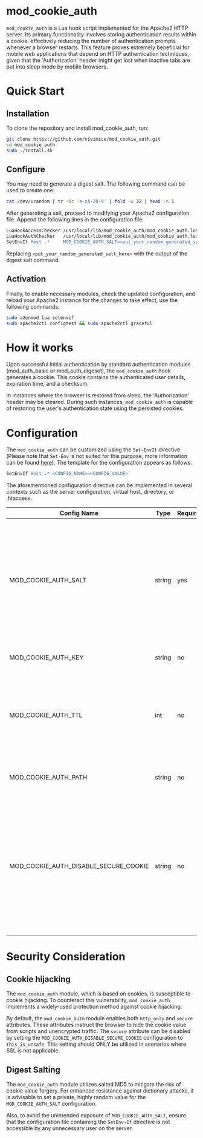# mod_cookie_auth

`mod_cookie_auth` is a Lua hook script implemented for the Apache2 HTTP server. Its primary functionality involves storing authentication results within a cookie, effectively reducing the number of authentication prompts whenever a browser restarts. This feature proves extremely beneficial for mobile web applications that depend on HTTP authentication techniques, given that the 'Authorization' header might get lost when inactive tabs are put into sleep mode by mobile browsers.

# Quick Start

## Installation

To clone the repository and install mod_cookie_auth, run:

```sh
git clone https://github.com/vivimice/mod_cookie_auth.git
cd mod_cookie_auth
sudo ./install.sh
```

## Configure

You may need to generate a digest salt. The following command can be used to create one:

```sh
cat /dev/urandom | tr -dc 'a-zA-Z0-9' | fold -w 32 | head -n 1
```

After generating a salt, proceed to modifying your Apache2 configuration file. Append the following lines in the configuration file:

```apache
LuaHookAccessChecker /usr/local/lib/mod_cookie_auth/mod_cookie_auth.lua check late
LuaHookAuthChecker   /usr/local/lib/mod_cookie_auth/mod_cookie_auth.lua store early
SetEnvIf Host .*     MOD_COOKIE_AUTH_SALT=<put_your_random_generated_salt_here>
```

Replacing `<put_your_random_generated_salt_here>` with the output of the digest salt command.

## Activation

Finally, to enable necessary modules, check the updated configuration, and reload your Apache2 instance for the changes to take effect, use the following commands:

```sh
sudo a2enmod lua setenvif
sudo apache2ctl configtest && sudo apache2ctl graceful
```

# How it works

Upon successful initial authentication by standard authentication modules (mod_auth_basic or mod_auth_digeset), the `mod_cookie_auth` hook generates a cookie. This cookie contains the authenticated user details, expiration time, and a checksum.

In instances where the browser is restored from sleep, the 'Authorization' header may be cleared. During such instances, `mod_cookie_auth` is capable of restoring the user's authentication state using the persisted cookies.

# Configuration

The `mod_cookie_auth` can be customized using the `Set-EnvIf` directive (Please note that `Set-Env` is not suited for this purpose, more information can be found [here](https://httpd.apache.org/docs/2.4/mod/mod_env.html)). The template for the configuration appears as follows:

```apache
SetEnvIf Host .* <CONFIG_NAME>=<CONFIG_VALUE>
```

The aforementioned configuration directive can be implemented in several contexts such as the server configuration, virtual host, directory, or .htaccess.

|Config Name|Type|Required|Comment|
|-|-|-|-|
|MOD_COOKIE_AUTH_SALT|string|yes|The salt is employed in generating the checksum portion of the cookie value. <br/>**NOTE**:  It's crucial to generate intricate values in this section to guarantee sufficient security against brute force attacks.|
|MOD_COOKIE_AUTH_KEY|string|no|The name of the cookie. <br />Default value: `mcasec`|
|MOD_COOKIE_AUTH_TTL|int|no|The maximum expiry time (in seconds) of the authentication period since the last successful access. <br />Default value: `86400`|
|MOD_COOKIE_AUTH_PATH|string|no|The path section of the outgoing cookie. <br />Default value: `/`|
|MOD_COOKIE_AUTH_DISABLE_SECURE_COOKIE|string|no|Configure the parameter as `this_is_unsafe` to omit the `secure` attribute from the cookie.<br />**IMPORTANT**: Exposing cookies in unencrypted traffic is a security risk. For more details, refer to the [Security](#Security) section of the documentation.|

# Security Consideration

## Cookie hijacking

The `mod_cookie_auth` module, which is based on cookies, is susceptible to cookie hijacking. To counteract this vulnerability, `mod_cookie_auth` implements a widely-used protection method against cookie hijacking.

By default, the `mod_cookie_auth` module enables both `http_only` and `secure` attributes. These attributes instruct the browser to hide the cookie value from scripts and unencrypted traffic. The `secure` attribute can be disabled by setting the `MOD_COOKIE_AUTH_DISABLE_SECURE_COOKIE` configuration to `this_is_unsafe`. This setting should ONLY be utilized in scenarios where SSL is not applicable.

## Digest Salting

The `mod_cookie_auth` module utilizes salted MD5 to mitigate the risk of cookie value forgery. For enhanced resistance against dictionary attacks, it is advisable to set a private, highly random value for the `MOD_COOKIE_AUTH_SALT` configuration.

Also, to avoid the unintended exposure of `MOD_COOKIE_AUTH_SALT`, ensure that the configuration file containing the `SetEnv-If` directive is not accessible by any unnecessary user on the server.

